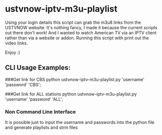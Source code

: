 # ustvnow-iptv-m3u-playlist
Using your login details this script can grab the m3u8 links from the USTVNOW website. It's nothing fancy, I made it because the current scripts out there don't work! And I wanted to watch American TV via an IPTV client rather than via a website or addon. Running this script with print out the video links.

Enjoy :)

## CLI Usage Examples:

###Get link for CBS
python ustvnow-iptv-m3u-playlist.py 'username' 'password' 'CBS';

###Get link for ALL stations
python ustvnow-iptv-m3u-playlist.py 'username' 'password' 'ALL';

### Non Command Line Interface
It is possible just to input the username and passwords into the python file and generate playlists and strm files
